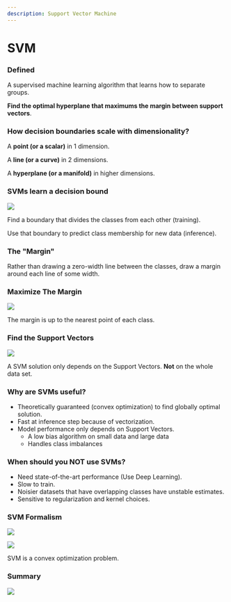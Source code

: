 ```yaml
---
description: Support Vector Machine
---
```


# SVM

### Defined

A supervised machine learning algorithm that learns how to separate groups.

**Find the optimal hyperplane that maximums the margin between support vectors**.

### How decision boundaries scale with dimensionality? <a id="How-decision-boundaries-scale-with-dimensionality?"></a>

A **point \(or a scalar\)** in 1 dimension.

A **line \(or a curve\)** in 2 dimensions.

A **hyperplane \(or a manifold\)** in higher dimensions.

### SVMs learn a decision bound <a id="SVMs-learn-a-decision-bound"></a>

![](http://localhost:8888/notebooks/05_svm__kernels/images/discriminative.png)

Find a boundary that divides the classes from each other \(training\).

Use that boundary to predict class membership for new data \(inference\).

### The "Margin" <a id="SVM:-The-&quot;Margin&quot;"></a>

Rather than drawing a zero-width line between the classes, draw a margin around each line of some width.

### Maximize The Margin <a id="SVM:-Maximize-The-Margin"></a>

![](http://localhost:8888/notebooks/05_svm__kernels/images/max_margin.png)

The margin is up to the nearest point of each class.

### Find the Support Vectors <a id="Support-Vector-Machines-(SVM):-Find-the-Support-Vectors"></a>

![](http://localhost:8888/notebooks/05_svm__kernels/images/margin.png)

A SVM solution only depends on the Support Vectors. **Not** on the whole data set.

### Why are SVMs useful? <a id="Why-are-SVMs-useful?"></a>

* Theoretically guaranteed \(convex optimization\) to find globally optimal solution.
* Fast at inference step because of vectorization.
* Model performance only depends on Support Vectors.
  * A low bias algorithm on small data and large data
  * Handles class imbalances

### When should you NOT use SVMs? <a id="When-should-you-NOT-use-SVMs?"></a>

* Need state-of-the-art performance \(Use Deep Learning\).
* Slow to train.
* Noisier datasets that have overlapping classes have unstable estimates.
* Sensitive to regularization and kernel choices.

### SVM Formalism <a id="SVM-Formalism"></a>

![](http://localhost:8888/notebooks/05_svm__kernels/images/formalism_2.png)

![](http://localhost:8888/notebooks/05_svm__kernels/images/formalism_3.png)

SVM is a convex optimization problem.

### Summary

![](https://blog-c7ff.kxcdn.com/blog/wp-content/uploads/2017/02/Margin.png)

